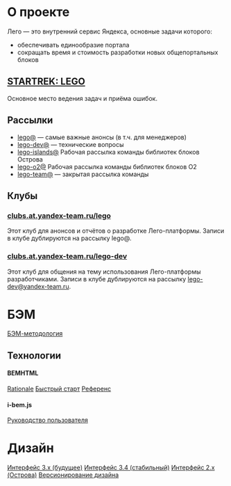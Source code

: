 # О проекте

Лего — это внутренний сервис Яндекса, основные задачи которого:
* обеспечивать единообразие портала
* сокращать время и стоимость разработки новых общепортальных блоков

## [STARTREK: LEGO](http://st.yandex-team.ru/romochka)
Основное место ведения задач и приёма ошибок.

## Рассылки
* [lego@](mailto:lego@yandex-team.ru) — самые важные анонсы (в т.ч. для менеджеров)
* [lego-dev@](mailto:lego-dev@yandex-team.ru) — технические вопросы
* [lego-islands@](mailto:lego-islands@yandex-team.ru) Рабочая рассылка команды библиотек блоков Острова
* [lego-o2@](mailto:lego-o2@yandex-team.ru) Рабочая рассылка команды библиотек блоков О2
* [lego-team@](mailto:lego-team@yandex-team.ru) — закрытая рассылка команды

## Клубы
### [clubs.at.yandex-team.ru/lego](http://clubs.at.yandex-team.ru/lego/)
Этот клуб для анонсов и отчётов о разработке Лего-платформы.
Записи в клубе дублируются на рассылку lego@.

### [clubs.at.yandex-team.ru/lego-dev](http://clubs.at.yandex-team.ru/lego-dev/)
Этот клуб для общения на тему использования Лего-платформы разработчиками.
Записи в клубе дублируются на рассылку lego-dev@yandex-team.ru.

# БЭМ
[БЭМ-методология](http://ru.bem.info/method/)

## Технологии

#### BEMHTML
[Rationale](http://ru.bem.info/libs/bem-core/1.0.0/rationale/)
[Быстрый старт](http://ru.bem.info/libs/bem-core/1.0.0/intro/)
[Референс](http://ru.bem.info/libs/bem-core/1.0.0/reference/)

#### i-bem.js
[Руководство пользователя](http://ru.bem.info/libs/bem-core/1.1.0/i-bem-js/)


# Дизайн

[Интерфейс 3.x (будущее)](http://guide.yandex-team.ru/)
[Интерфейс 3.4 (стабильный)](http://guide-3-4.kovchiy.isam.yandex.ru/pages/home.xml)
[Интерфейс 2.x (Острова)](http://islands.yandex-team.ru/)
[Версионирование дизайна](kovchiy.at.yandex-team.ru/2728)